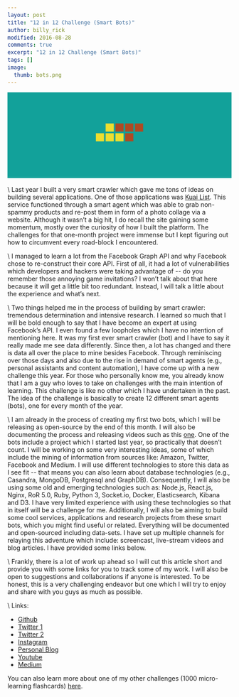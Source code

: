 ```yaml
---
layout: post
title: "12 in 12 Challenge (Smart Bots)"
author: billy_rick
modified: 2016-08-28
comments: true
excerpt: "12 in 12 Challenge (Smart Bots)"
tags: []
image:
  thumb: bots.png
---
```


![alt text](https://github.com/omarsar/omarsar.github.io/blob/master/images/bots.png?raw=true "Near home")

\\
Last year I built a very smart crawler which gave me tons of ideas on building several applications. One of those applications was [Kuai List](https://www.facebook.com/kuailist). This service functioned through a smart agent which was able to grab non-spammy products and re-post them in form of a photo collage via a website. Although it wasn’t a big hit, I do recall the site gaining some momentum, mostly over the curiosity of how I built the platform. The challenges for that one-month project were immense but I kept figuring out how to circumvent every road-block I encountered.

\\
I managed to learn a lot from the Facebook Graph API and why Facebook chose to re-construct their core API. First of all, it had a lot of vulnerabilities which developers and hackers were taking advantage of -- do you remember those annoying game invitations? I won’t talk about that here because it will get a little bit too redundant. Instead, I will talk a little about the experience and what’s next.

\\
Two things helped me in the process of building by smart crawler: tremendous determination and intensive research. I learned so much that I will be bold enough to say that I have become an expert at using Facebook’s API. I even found a few loopholes which I have no intention of mentioning here. It was my first ever smart crawler (bot) and I have to say it really made me see data differently. Since then, a lot has changed and there is data all over the place to mine besides Facebook.
Through reminiscing over those days and also due to the rise in demand of smart agents (e.g., personal assistants and content automation), I have come up with a new challenge this year. For those who personally know me, you already know that I am a guy who loves to take on challenges with the main intention of learning. This challenge is like no other which I have undertaken in the past. The idea of the challenge is basically to create 12 different smart agents (bots), one for every month of the year.

\\
I am already in the process of creating my first two bots, which I will be releasing as open-source by the end of this month. I will also be documenting the process and releasing videos such as this [one](https://www.youtube.com/channel/UC_bRhl0JaoCaJthH4CxEobg). One of the bots include a project which I started last year, so practically that doesn’t count. I will be working on some very interesting ideas, some of which include the mining of information from sources like: Amazon, Twitter, Facebook and Medium. I will use different technologies to store this data as I see fit -- that means you can also learn about database technologies (e.g., Casandra, MongoDB, Postgresql and GraphDB). Consequently, I will also be using some old and emerging technologies such as: Node.js, React.js, Nginx, RoR 5.0, Ruby, Python 3, Socket.io, Docker, Elasticsearch, Kibana and D3. I have very limited experience with using these technologies so that in itself will be a challenge for me. Additionally, I will also be aiming to build some cool services, applications and research projects from these smart bots, which you might find useful or related. Everything will be documented and open-sourced including data-sets. I have set up multiple channels for relaying this adventure which include: screencast, live-stream videos and blog articles. I have provided some links below.

\\
Frankly, there is a lot of work up ahead so I will cut this article short and provide you with some links for you to track some of my work. I will also be open to suggestions and collaborations if anyone is interested. To be honest, this is a very challenging endeavor but one which I will try to enjoy and share with you guys as much as possible.

\\
Links:


*  [Github](https://github.com/omarsar)
*  [Twitter 1](https://twitter.com/ibelmopan)
*  [Twitter 2](https://twitter.com/omarsar0)
*  [Instagram](https://www.instagram.com/omarsar0/)
*  [Personal Blog](http://elvissaravia.com/)
*  [Youtube](https://www.youtube.com/channel/UC_bRhl0JaoCaJthH4CxEobg)
*  [Medium](https://medium.com/@ibelmopan)

You can also learn more about one of my other challenges (1000 micro-learning flashcards) [here](https://medium.com/@ibelmopan/therapy-through-art-6d048e88053f#.v2c3ro869).
